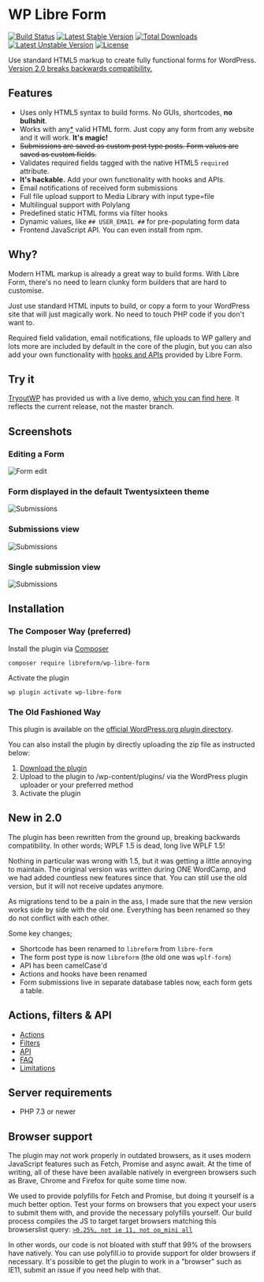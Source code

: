 # WP Libre Form
[![Build Status](https://travis-ci.org/libreform/wp-libre-form.svg?branch=master)](https://travis-ci.org/libreform/wp-libre-form) [![Latest Stable Version](https://poser.pugx.org/libreform/wp-libre-form/v/stable)](https://packagist.org/packages/libreform/wp-libre-form) [![Total Downloads](https://poser.pugx.org/libreform/wp-libre-form/downloads)](https://packagist.org/packages/libreform/wp-libre-form) [![Latest Unstable Version](https://poser.pugx.org/libreform/wp-libre-form/v/unstable)](https://packagist.org/packages/libreform/wp-libre-form) [![License](https://poser.pugx.org/libreform/wp-libre-form/license)](https://packagist.org/packages/libreform/wp-libre-form)

Use standard HTML5 markup to create fully functional forms for WordPress. [Version 2.0 breaks backwards compatibility.](#new-in-2-0)

## Features

- Uses only HTML5 syntax to build forms. No GUIs, shortcodes, **no bullshit**.
- Works with any[*](docs/limitations.md) valid HTML form. Just copy any form from any website and it will work. **It's magic!**
- ~~Submissions are saved as custom post type posts. Form values are saved as custom fields.~~
- Validates required fields tagged with the native HTML5 `required` attribute.
- **It's hackable.** Add your own functionality with hooks and APIs.
- Email notifications of received form submissions
- Full file upload support to Media Library with input type=file
- Multilingual support with Polylang
- Predefined static HTML forms via filter hooks
- Dynamic values, like `## USER_EMAIL ##` for pre-populating form data
- Frontend JavaScript API. You can even install from npm.

## Why?

Modern HTML markup is already a great way to build forms. With Libre Form,
there's no need to learn clunky form builders that are hard to customise.

Just use standard HTML inputs to build, or copy a form to your WordPress site
that will just magically work. No need to touch PHP code if you don't want to.

Required field validation, email notifications, file uploads to WP gallery and
lots more are included by default in the core of the plugin, but you can also
add your own functionality with [hooks and APIs](#filter--action-api) provided
by Libre Form.

## Try it
[TryoutWP](https://gettryout.com/) has provided us with a live demo, [which you can find here](http://gettryout.com/new/?template=libreform&provider=demo&redirect=wp-admin%2Fpost.php%3Fpost%3D4%26action%3Dedit). It reflects the current release, not the master branch.

## Screenshots

### Editing a Form
![Form edit](/assets/screenshot-1.png)

### Form displayed in the default Twentysixteen theme
![Submissions](/assets/screenshot-2.png)

### Submissions view
![Submissions](/assets/screenshot-3.png)

### Single submission view
![Submissions](/assets/screenshot-4.png)

## Installation

### The Composer Way (preferred)

Install the plugin via [Composer](https://getcomposer.org/)
```
composer require libreform/wp-libre-form
```

Activate the plugin
```
wp plugin activate wp-libre-form
```

### The Old Fashioned Way

This plugin is available on the [official WordPress.org plugin directory](https://wordpress.org/plugins/libre-form/).

You can also install the plugin by directly uploading the zip file as instructed below:

1. [Download the plugin](https://github.com/libreform/wp-libre-form/archive/master.zip)
2. Upload to the plugin to /wp-content/plugins/ via the WordPress plugin uploader or your preferred method
3. Activate the plugin


## New in 2.0
The plugin has been rewritten from the ground up, breaking backwards compatibility. In other words; WPLF 1.5 is dead, long live WPLF 1.5!

Nothing in particular was wrong with 1.5, but it was getting a little annoying to maintain. The original version was written during ONE WordCamp, and we had added countless new features since that. You can still use the old version, but it will not receive updates anymore.

As migrations tend to be a pain in the ass, I made sure that the new version works side by side with the old one. Everything has been renamed so they do not conflict with each other.

Some key changes;

- Shortcode has been renamed to `libreform` from `libre-form`
- The form post type is now `libreform` (the old one was `wplf-form`)
- API has been camelCase'd
- Actions and hooks have been renamed
- Form submissions live in separate database tables now, each form gets a table.


## Actions, filters & API

- [Actions](docs/actions.md)
- [Filters](docs/filters.md)
- [API](docs/API.md)
- [FAQ](docs/FAQ.md)
- [Limitations](docs/limitations.md)

## Server requirements
 - PHP 7.3 or newer

## Browser support
The plugin may not work properly in outdated browsers, as it uses modern JavaScript features such as Fetch, Promise and async await. At the time of writing, all of these have been available natively in evergreen browsers such as Brave, Chrome and Firefox for quite some time now.

We used to provide polyfills for Fetch and Promise, but doing it yourself is a much better option. Test your forms on browsers that you expect your users to submit them with, and provide the necessary polyfills yourself. Our build process compiles the JS to target target browsers matching this browserslist query: [`>0.25%, not ie 11, not op_mini all`](https://jamie.build/last-2-versions)

In other words, our code is not bloated with stuff that 99% of the browsers have natively. You can use polyfill.io to provide support for older browsers if necessary. It's possible to get the plugin to work in a "browser" such as IE11, submit an issue if you need help with that.